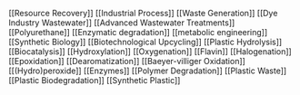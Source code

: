 [[Resource Recovery]]
[[Industrial Process]]
[[Waste Generation]]
[[Dye Industry Wastewater]]
[[Advanced Wastewater Treatments]]
[[Polyurethane]]
[[Enzymatic degradation]]
[[metabolic engineering]]
[[Synthetic Biology]]
[[Biotechnological Upcycling]]
[[Plastic Hydrolysis]]
[[Biocatalysis]]
[[Hydroxylation]]
[[Oxygenation]]
[[Flavin]]
[[Halogenation]]
[[Epoxidation]]
[[Dearomatization]]
[[Baeyer-villiger Oxidation]]
[[(Hydro)peroxide]]
[[Enzymes]]
[[Polymer Degradation]]
[[Plastic Waste]]
[[Plastic Biodegradation]]
[[Synthetic Plastic]]
